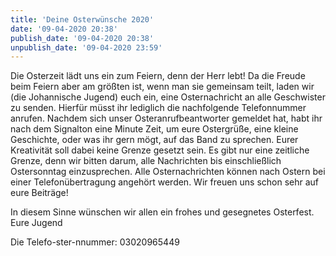 ```yaml
---
title: 'Deine Osterwünsche 2020'
date: '09-04-2020 20:38'
publish_date: '09-04-2020 20:38'
unpublish_date: '09-04-2020 23:59'
---
```


Die Osterzeit lädt uns ein zum Feiern, denn der Herr lebt! Da die Freude beim Feiern aber am größten ist, wenn man sie gemeinsam teilt, laden wir (die Johannische Jugend) euch ein, eine Osternachricht an alle Geschwister zu senden. Hierfür müsst ihr lediglich die nachfolgende Telefonnummer anrufen. Nachdem sich unser Osteranrufbeantworter gemeldet hat, habt ihr nach dem Signalton eine Minute Zeit, um eure Ostergrüße, eine kleine Geschichte, oder was ihr gern mögt, auf das Band zu sprechen. Eurer Kreativität soll dabei keine Grenze gesetzt sein. Es gibt nur eine zeitliche Grenze, denn wir bitten darum, alle Nachrichten bis einschließlich Ostersonntag einzusprechen. Alle Osternachrichten können nach Ostern bei einer Telefonübertragung angehört werden. Wir freuen uns schon sehr auf eure Beiträge!

In diesem Sinne wünschen wir allen ein frohes und gesegnetes Osterfest.
Eure Jugend

Die Telefo-ster-nnummer: 03020965449